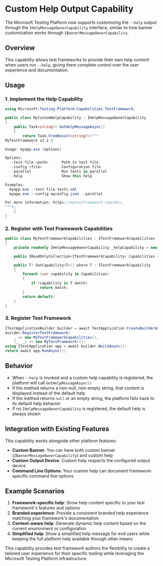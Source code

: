 # Custom Help Output Capability

The Microsoft Testing Platform now supports customizing the `--help` output through the `IHelpMessageOwnerCapability` interface, similar to how banner customization works through `IBannerMessageOwnerCapability`.

## Overview

This capability allows test frameworks to provide their own help content when users run `--help`, giving them complete control over the user experience and documentation.

## Usage

### 1. Implement the Help Capability

```csharp
using Microsoft.Testing.Platform.Capabilities.TestFramework;

public class MyCustomHelpCapability : IHelpMessageOwnerCapability
{
    public Task<string?> GetHelpMessageAsync()
    {
        return Task.FromResult<string?>("""
MyTestFramework v2.1.0

Usage: myapp.exe [options]

Options:
  --test-file <path>      Path to test file
  --config <file>         Configuration file  
  --parallel              Run tests in parallel
  --help                  Show this help

Examples:
  myapp.exe --test-file tests.xml
  myapp.exe --config myconfig.json --parallel

For more information: https://mytestframework.com/docs
""");
    }
}
```

### 2. Register with Test Framework Capabilities

```csharp
public class MyTestFrameworkCapabilities : ITestFrameworkCapabilities
{
    private readonly IHelpMessageOwnerCapability _helpCapability = new MyCustomHelpCapability();

    public IReadOnlyCollection<ITestFrameworkCapability> Capabilities => new[] { _helpCapability };

    public T? GetCapability<T>() where T : ITestFrameworkCapability
    {
        foreach (var capability in Capabilities)
        {
            if (capability is T match)
                return match;
        }
        return default;
    }
}
```

### 3. Register Test Framework

```csharp
ITestApplicationBuilder builder = await TestApplication.CreateBuilderAsync(args);
builder.RegisterTestFramework(
    _ => new MyTestFrameworkCapabilities(),
    (_, _) => new MyTestFramework());
using ITestApplication app = await builder.BuildAsync();
return await app.RunAsync();
```

## Behavior

- When `--help` is invoked and a custom help capability is registered, the platform will call `GetHelpMessageAsync()` 
- If the method returns a non-null, non-empty string, that content is displayed instead of the default help
- If the method returns `null` or an empty string, the platform falls back to its default help behavior
- If no `IHelpMessageOwnerCapability` is registered, the default help is always shown

## Integration with Existing Features

This capability works alongside other platform features:
- **Custom Banner**: You can have both custom banner (`IBannerMessageOwnerCapability`) and custom help
- **Custom Output Device**: Custom help respects the configured output device
- **Command Line Options**: Your custom help can document framework-specific command line options

## Example Scenarios

1. **Framework-specific help**: Show help content specific to your test framework's features and options
2. **Branded experience**: Provide a consistent branded help experience matching your framework's documentation  
3. **Context-aware help**: Generate dynamic help content based on the current environment or configuration
4. **Simplified help**: Show a simplified help message for end users while keeping the full platform help available through other means

This capability provides test framework authors the flexibility to create a tailored user experience for their specific tooling while leveraging the Microsoft Testing Platform infrastructure.